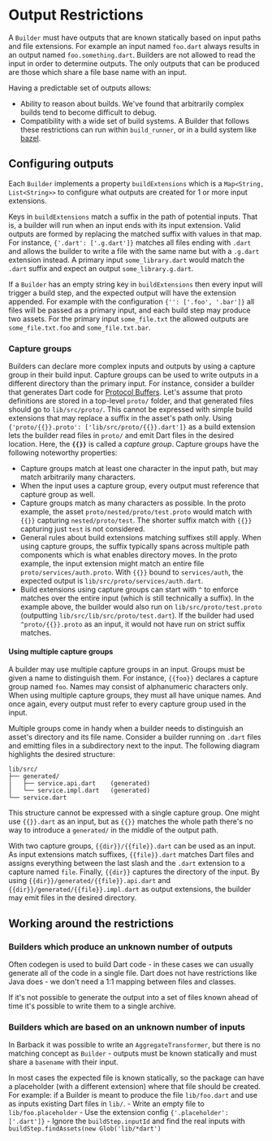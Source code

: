 # Output Restrictions

A `Builder` must have outputs that are known statically based on input paths and
file extensions. For example an input named `foo.dart` always results in an
output named `foo.something.dart`. Builders are not allowed to read the input in
order to determine outputs. The only outputs that can be produced are those
which share a file base name with an input.

Having a predictable set of outputs allows:

-   Ability to reason about builds. We've found that arbitrarily complex builds
    tend to become difficult to debug.
-   Compatibility with a wide set of build systems. A Builder that follows these
    restrictions can run within `build_runner`, or in a build system like
    [bazel](https://bazel.build).

## Configuring outputs

Each `Builder` implements a property `buildExtensions` which is a `Map<String,
List<String>>` to configure what outputs are created for 1 or more input
extensions.

Keys in `buildExtensions` match a suffix in the path of potential inputs. That
is, a builder will run when an input ends with its input extension.
Valid outputs are formed by replacing the matched suffix with values in that 
map. For instance, `{'.dart': ['.g.dart']}` matches all files ending with
`.dart` and allows the builder to write a file  with the same name but with a
`.g.dart` extension instead.
A primary input `some_library.dart` would match the `.dart` suffix and expect
an output `some_library.g.dart`.

If a `Builder` has an empty string key in `buildExtensions` then every input
will trigger a build step, and the expected output will have the extension
appended. For example with the configuration `{'': ['.foo', '.bar']}` all files
will be passed as a primary input, and each build step may produce two assets.
For the primary input `some_file.txt` the allowed outputs are
`some_file.txt.foo` and `some_file.txt.bar`.

### Capture groups

Builders can declare more complex inputs and outputs by using a capture group
in their build input. Capture groups can be used to write outputs in a
different directory than the primary input.
For instance, consider a builder that generates Dart code for
[Protocol Buffers][protobuf]. Let's assume that proto definitions are stored in
a top-level `proto/` folder, and that generated files should go to
`lib/src/proto/`. This cannot be expressed with simple build extensions that
may replace a suffix in the asset's path only.
Using `{'proto/{{}}.proto': ['lib/src/proto/{{}}.dart']}` as a build extension
lets the builder read files in `proto/` and emit Dart files in the desired 
location. Here, the __`{{}}`__ is called a _capture group_. Capture groups have
the following noteworthy properties:

- Capture groups match at least one character in the input path, but may match
  arbitrarily many characters.
- When the input uses a capture group, every output must reference that capture
  group as well.
- Capture groups match as many characters as possible. In the proto example,
  the asset `proto/nested/proto/test.proto` would match with `{{}}` capturing
  `nested/proto/test`. The shorter suffix match with `{{}}` capturing just
  `test` is not considered.
- General rules about build extensions matching suffixes still apply. When
  using capture groups, the suffix typically spans across multiple path
  components which is what enables directory moves.
  In the proto example, the input extension might match an entire file
  `proto/services/auth.proto`. With `{{}}` bound to `services/auth`, the
  expected output is `lib/src/proto/services/auth.dart`.
- Build extensions using capture groups can start with `^` to enforce matches
  over the entire input (which is still technically a suffix).
  In the example above, the builder would also run on 
  `lib/src/proto/test.proto` (outputting `lib/src/lib/src/proto/test.dart`).
  If the builder had used `^proto/{{}}.proto` as an input, it would not have
  run on strict suffix matches.

#### Using multiple capture groups

A builder may use multiple capture groups in an input. Groups must be given a
name to distinguish them. For instance, `{{foo}}` declares a capture group 
named `foo`. Names may consist of alphanumeric characters only. When using
multiple capture groups, they must all have unique names. And once again, every
output must refer to every capture group used in the input.

Multiple groups come in handy when a builder needs to distinguish an asset's
directory and its file name. Consider a builder running on `.dart` files and
emitting files in a subdirectory next to the input. The following diagram
highlights the desired structure:

```
lib/src/
├── generated/
│   ├── service.api.dart    (generated)
│   └── service.impl.dart   (generated)
└── service.dart
```

This structure cannot be expressed with a single capture group. One might use
`{{}}.dart` as an input, but as `{{}}` matches the whole path there's no way to
introduce a `generated/` in the middle of the output path.

With two capture groups, `{{dir}}/{{file}}.dart` can be used as an input. As
input extensions match suffixes, `{{file}}.dart` matches Dart files and assigns
everything between the last slash and the `.dart` extension to a capture named
`file`. Finally, `{{dir}}` captures the directory of the input.
By using `{{dir}}/generated/{{file}}.api.dart` and 
`{{dir}}/generated/{{file}}.impl.dart` as output extensions, the builder may
emit files in the desired directory.

## Working around the restrictions

### Builders which produce an unknown number of outputs

Often codegen is used to build Dart code - in these cases we can usually
generate all of the code in a single file. Dart does not have restrictions like
Java does - we don't need a 1:1 mapping between files and classes.

If it's not possible to generate the output into a set of files known ahead of
time it's possible to write them to a single archive.

### Builders which are based on an unknown number of inputs

In Barback it was possible to write an `AggregateTransformer`, but there is no
matching concept as `Builder` - outputs must be known statically and must share
a `basename` with their input.

In most cases the expected file is known statically, so the package can have a
placeholder (with a different extension) where that file should be created. For
example: if a Builder is meant to produce the file `lib/foo.dart` and use as
inputs existing Dart files in `lib/`. - Write an empty file to
`lib/foo.placeholder` - Use the extension config `{'.placeholder': ['.dart']}` -
Ignore the `buildStep.inputId` and find the real inputs with
`buildStep.findAssets(new Glob('lib/*dart')`

[protobuf]: https://developers.google.com/protocol-buffers